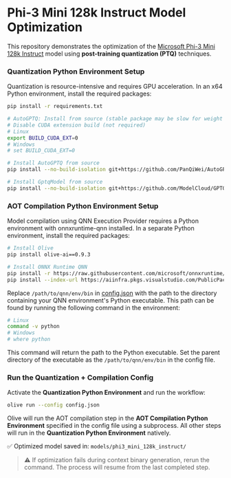 # Phi-3 Mini 128k Instruct Model Optimization

This repository demonstrates the optimization of the [Microsoft Phi-3 Mini 128k Instruct](https://huggingface.co/microsoft/Phi-3-mini-128k-instruct) model using **post-training quantization (PTQ)** techniques. 


### Quantization Python Environment Setup
Quantization is resource-intensive and requires GPU acceleration. In an x64 Python environment, install the required packages:

```bash
pip install -r requirements.txt

# AutoGPTQ: Install from source (stable package may be slow for weight packing)
# Disable CUDA extension build (not required)
# Linux
export BUILD_CUDA_EXT=0
# Windows
# set BUILD_CUDA_EXT=0

# Install AutoGPTQ from source
pip install --no-build-isolation git+https://github.com/PanQiWei/AutoGPTQ.git

# Install GptqModel from source
pip install --no-build-isolation git+https://github.com/ModelCloud/GPTQModel.git@5d2911a4b2a709afb0941d53c3882d0cd80b9649
```

### AOT Compilation Python Environment Setup
Model compilation using QNN Execution Provider requires a Python environment with onnxruntime-qnn installed. In a separate Python environment, install the required packages:

```bash
# Install Olive
pip install olive-ai==0.9.3

# Install ONNX Runtime QNN
pip install -r https://raw.githubusercontent.com/microsoft/onnxruntime/refs/heads/main/requirements.txt
pip install --index-url https://aiinfra.pkgs.visualstudio.com/PublicPackages/_packaging/ORT-Nightly/pypi/simple "onnxruntime-qnn==1.22.2" --no-deps
```

Replace `/path/to/qnn/env/bin` in [config.json](config.json) with the path to the directory containing your QNN environment's Python executable. This path can be found by running the following command in the environment:

```bash
# Linux
command -v python
# Windows
# where python
```

This command will return the path to the Python executable. Set the parent directory of the executable as the `/path/to/qnn/env/bin` in the config file.

### Run the Quantization + Compilation Config
Activate the **Quantization Python Environment** and run the workflow:

```bash
olive run --config config.json
```

Olive will run the AOT compilation step in the **AOT Compilation Python Environment** specified in the config file using a subprocess. All other steps will run in the **Quantization Python Environment** natively.

✅ Optimized model saved in: `models/phi3_mini_128k_instruct/`

> ⚠️ If optimization fails during context binary generation, rerun the command. The process will resume from the last completed step.
